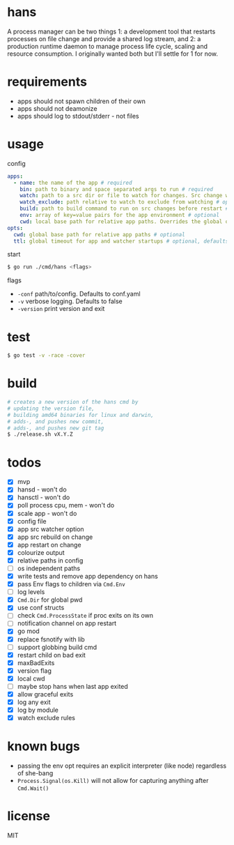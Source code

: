 # hans

A process manager can be two things 1: a development tool that restarts processes on file change and provide a shared log stream, and 2: a production runtime daemon to manage process life cycle, scaling and resource consumption. I originally wanted both but I'll settle for 1 for now.

# requirements

- apps should not spawn children of their own
- apps should not deamonize
- apps should log to stdout/stderr - not files

# usage

config
```yaml
apps:
  - name: the name of the app # required
    bin: path to binary and space separated args to run # required
    watch: path to a src dir or file to watch for changes. Src change will trigger a restart of bin # optional
    watch_exclude: path relative to watch to exclude from watching # optional
    build: path to build command to run on src changes before restart # optional
    env: array of key=value pairs for the app environment # optional
    cwd: local base path for relative app paths. Overrides the global one # optional
opts:
  cwd: global base path for relative app paths # optional
  ttl: global timeout for app and watcher startups # optional, defaults to 1s
```

start
```bash
$ go run ./cmd/hans <flags>
```

flags
- `-conf` path/to/config. Defaults to conf.yaml
- `-v` verbose logging. Defaults to false
- `-version` print version and exit

# test

```bash
$ go test -v -race -cover
```

# build

```bash
# creates a new version of the hans cmd by
# updating the version file,
# building amd64 binaries for linux and darwin,
# adds-, and pushes new commit,
# adds-, and pushes new git tag
$ ./release.sh vX.Y.Z
```

# todos

- [x] mvp
- [x] hansd - won't do
- [x] hansctl - won't do
- [x] poll process cpu, mem - won't do
- [x] scale app - won't do
- [x] config file
- [x] app src watcher option
- [x] app src rebuild on change
- [x] app restart on change
- [x] colourize output
- [x] relative paths in config
- [ ] os independent paths
- [x] write tests and remove app dependency on hans
- [x] pass Env flags to children via `Cmd.Env`
- [ ] log levels
- [x] `Cmd.Dir` for global pwd
- [x] use conf structs
- [ ] check `Cmd.ProcessState` if proc exits on its own
- [ ] notification channel on app restart
- [x] go mod
- [x] replace fsnotify with lib
- [ ] support globbing build cmd
- [x] restart child on bad exit
- [x] maxBadExits
- [x] version flag
- [x] local cwd
- [ ] maybe stop hans when last app exited
- [x] allow graceful exits
- [x] log any exit
- [x] log by module
- [x] watch exclude rules

# known bugs
- passing the env opt requires an explicit interpreter (like node) regardless of she-bang
- `Process.Signal(os.Kill)` will not allow for capturing anything after `Cmd.Wait()`

# license
MIT
